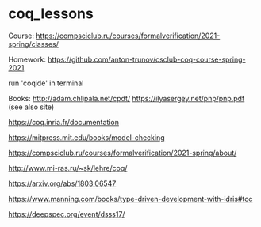 # coq_lessons

Course:
https://compsciclub.ru/courses/formalverification/2021-spring/classes/


Homework:
https://github.com/anton-trunov/csclub-coq-course-spring-2021



run 'coqide' in terminal



Books:
http://adam.chlipala.net/cpdt/
https://ilyasergey.net/pnp/pnp.pdf  (see also site)



https://coq.inria.fr/documentation

https://mitpress.mit.edu/books/model-checking

https://compsciclub.ru/courses/formalverification/2021-spring/about/

http://www.mi-ras.ru/~sk/lehre/coq/

https://arxiv.org/abs/1803.06547

https://www.manning.com/books/type-driven-development-with-idris#toc

https://deepspec.org/event/dsss17/
